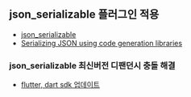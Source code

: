 ## json_serializable 플러그인 적용 
- [json_serializable](https://pub.dev/packages/json_serializable)
- [Serializing JSON using code generation libraries](https://flutter.dev/docs/development/data-and-backend/json#serializing-json-using-code-generation-libraries)

### json_serializable 최신버전 디팬던시 충돌 해결
- [flutter, dart sdk 업데이트](https://flutter.dev/docs/development/tools/sdk/upgrading)
